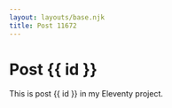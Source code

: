 ```yaml
---
layout: layouts/base.njk
title: Post 11672
---
```


# Post {{ id }}

This is post {{ id }} in my Eleventy project.
